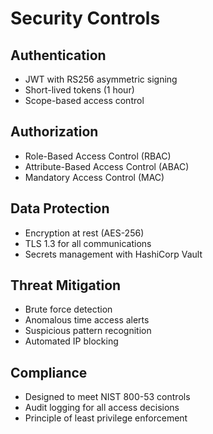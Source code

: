 # Security Controls

## Authentication

- JWT with RS256 asymmetric signing
- Short-lived tokens (1 hour)
- Scope-based access control

## Authorization

- Role-Based Access Control (RBAC)
- Attribute-Based Access Control (ABAC)
- Mandatory Access Control (MAC)

## Data Protection

- Encryption at rest (AES-256)
- TLS 1.3 for all communications
- Secrets management with HashiCorp Vault

## Threat Mitigation

- Brute force detection
- Anomalous time access alerts
- Suspicious pattern recognition
- Automated IP blocking

## Compliance

- Designed to meet NIST 800-53 controls
- Audit logging for all access decisions
- Principle of least privilege enforcement